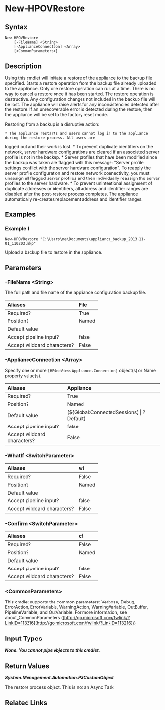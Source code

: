 ﻿---
description: Upload appliance backup file to restore its configuration.
---

# New-HPOVRestore

## Syntax

```text
New-HPOVRestore
    [-FileName] <String>
    [-ApplianceConnection] <Array>
    [<CommonParameters>]
```

## Description

Using this cmdlet will initiate a restore of the appliance to the backup file specified.  Starts a restore operation from the backup file already uploaded to the appliance. Only one restore operation can run at a time. There is no way to cancel a restore once it has been started. The restore operation is destructive. Any configuration changes not included in the backup file will be lost. The appliance will raise alerts for any inconsistencies detected after the restore. If an unrecoverable error is detected during the restore, then the appliance will be set to the factory reset mode.

Restoring from a backup is a disruptive action:

    * The appliance restarts and users cannot log in to the appliance during the restore process. All users are
  logged out and their work is lost.
    * To prevent duplicate identifiers on the network, server hardware configurations are cleared if an associated
  server profile is not in the backup.
    * Server profiles that have been modified since the backup was taken are flagged with this message: "Server
  profile settings conflict with the server hardware configuration". To reapply the server profile
  configuration and restore network connectivity, you must unassign all flagged server profiles and then
  individually reassign the server profiles to the server hardware.
    * To prevent unintentional assignment of duplicate addresses or identifiers, all address and identifier ranges
  are disabled after the post-restore process completes. The appliance automatically re-creates replacement
  address and identifier ranges.

## Examples

###  Example 1 

```text
New-HPOVRestore "C:\Users\me\Documents\appliance_backup_2013-11-01_110203.bkp"

```

Upload a backup file to restore in the appliance.

## Parameters

### -FileName &lt;String&gt;

The full path and file name of the appliance configuration backup file.

| Aliases | File |
| :--- | :--- |
| Required? | True |
| Position? | Named |
| Default value |  |
| Accept pipeline input? | false |
| Accept wildcard characters? | False |

### -ApplianceConnection &lt;Array&gt;

Specify one or more `[HPOneView.Appliance.Connection]` object(s) or Name property value(s).

| Aliases | Appliance |
| :--- | :--- |
| Required? | True |
| Position? | Named |
| Default value | (${Global:ConnectedSessions} &vert; ? Default) |
| Accept pipeline input? | false |
| Accept wildcard characters? | False |

### -WhatIf &lt;SwitchParameter&gt;



| Aliases | wi |
| :--- | :--- |
| Required? | False |
| Position? | Named |
| Default value |  |
| Accept pipeline input? | false |
| Accept wildcard characters? | False |

### -Confirm &lt;SwitchParameter&gt;



| Aliases | cf |
| :--- | :--- |
| Required? | False |
| Position? | Named |
| Default value |  |
| Accept pipeline input? | false |
| Accept wildcard characters? | False |

### &lt;CommonParameters&gt;

This cmdlet supports the common parameters: Verbose, Debug, ErrorAction, ErrorVariable, WarningAction, WarningVariable, OutBuffer, PipelineVariable, and OutVariable. For more information, see about\_CommonParameters \([http://go.microsoft.com/fwlink/?LinkID=113216](http://go.microsoft.com/fwlink/?LinkID=113216)\)

## Input Types

_**None.  You cannot pipe objects to this cmdlet.**_

## Return Values

_**System.Management.Automation.PSCustomObject**_

The restore process object.  This is not an Async Task

## Related Links

